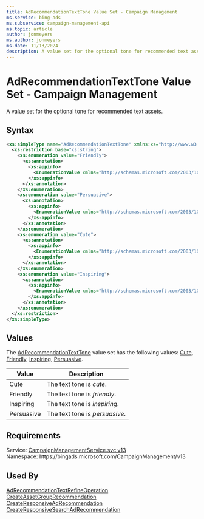 ```yaml
---
title: AdRecommendationTextTone Value Set - Campaign Management
ms.service: bing-ads
ms.subservice: campaign-management-api
ms.topic: article
author: jonmeyers
ms.author: jonmeyers
ms.date: 11/13/2024
description: A value set for the optional tone for recommended text assets.
---
```

# AdRecommendationTextTone Value Set - Campaign Management
A value set for the optional tone for recommended text assets.

## Syntax
```xml
<xs:simpleType name="AdRecommendationTextTone" xmlns:xs="http://www.w3.org/2001/XMLSchema">
  <xs:restriction base="xs:string">
    <xs:enumeration value="Friendly">
      <xs:annotation>
        <xs:appinfo>
          <EnumerationValue xmlns="http://schemas.microsoft.com/2003/10/Serialization/">1</EnumerationValue>
        </xs:appinfo>
      </xs:annotation>
    </xs:enumeration>
    <xs:enumeration value="Persuasive">
      <xs:annotation>
        <xs:appinfo>
          <EnumerationValue xmlns="http://schemas.microsoft.com/2003/10/Serialization/">2</EnumerationValue>
        </xs:appinfo>
      </xs:annotation>
    </xs:enumeration>
    <xs:enumeration value="Cute">
      <xs:annotation>
        <xs:appinfo>
          <EnumerationValue xmlns="http://schemas.microsoft.com/2003/10/Serialization/">3</EnumerationValue>
        </xs:appinfo>
      </xs:annotation>
    </xs:enumeration>
    <xs:enumeration value="Inspiring">
      <xs:annotation>
        <xs:appinfo>
          <EnumerationValue xmlns="http://schemas.microsoft.com/2003/10/Serialization/">4</EnumerationValue>
        </xs:appinfo>
      </xs:annotation>
    </xs:enumeration>
  </xs:restriction>
</xs:simpleType>
```

## <a name="values"></a>Values

The [AdRecommendationTextTone](adrecommendationtexttone.md) value set has the following values: [Cute](#cute), [Friendly](#friendly), [Inspiring](#inspiring), [Persuasive](#persuasive).

|Value|Description|
|-----------|---------------|
|<a name="cute"></a>Cute|The text tone is *cute*.|
|<a name="friendly"></a>Friendly|The text tone is *friendly*.|
|<a name="inspiring"></a>Inspiring|The text tone is *inspiring*.|
|<a name="persuasive"></a>Persuasive|The text tone is *persuasive*.|

## Requirements
Service: [CampaignManagementService.svc v13](https://campaign.api.bingads.microsoft.com/Api/Advertiser/CampaignManagement/v13/CampaignManagementService.svc)  
Namespace: https\://bingads.microsoft.com/CampaignManagement/v13  

## Used By
[AdRecommendationTextRefineOperation](adrecommendationtextrefineoperation.md)  
[CreateAssetGroupRecommendation](createassetgrouprecommendation.md)  
[CreateResponsiveAdRecommendation](createresponsiveadrecommendation.md)  
[CreateResponsiveSearchAdRecommendation](createresponsivesearchadrecommendation.md)  
